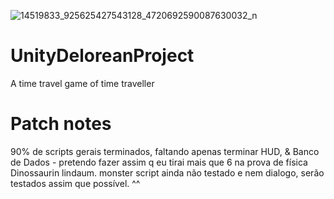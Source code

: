 ![14519833_925625427543128_4720692590087630032_n](https://cloud.githubusercontent.com/assets/25392585/23342589/fa046918-fc3b-11e6-9aea-c7ad6021605c.jpg)

# UnityDeloreanProject
A time travel game of time traveller

# Patch notes

  90% de scripts gerais terminados, faltando apenas terminar HUD, & Banco de Dados - pretendo fazer assim q eu tirai mais que 6 na prova de física
  Dinossaurin lindaum.
  monster script ainda não testado e nem dialogo, serão testados assim que possível.
  ^^
